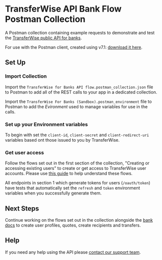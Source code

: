 # TransferWise API Bank Flow Postman Collection

A Postman collection containing example requests to demonstrate and test the [TransferWise public API for banks](https://transferwise.github.io/api-docs-banks).

For use with the Postman client, created using v7.1: [download it here](https://www.getpostman.com/).

## Set Up

### Import Collection

Import the `TransferWise for Banks API flow.postman_collection.json` file to Postman to add all of the REST calls to your app in a dedicated collection.

Import the `TransferWise For Banks (Sandbox).postman_environment` file to Postman to add the _Evironment_ used to manage variables for use in the calls.

### Set up your Environment variables

To begin with set the `client-id`, `client-secret` and `client-redirect-uri` variables based ont those issued to you by TransferWise.

### Get user access

 Follow the flows set out in the first section of the collection, "Creating or accessing existing users" to create or get access to TransferWise user accounts. Please use [this guide]( https://transferwise.github.io/api-docs-banks/#bank-integrations-guide-get-user-authorization-for-existing-accounts) to help understand these flows.

All endpoints in section 1 which generate tokens for users (`/oauth/token`) have tests that automatically set the `refresh` and `token` environment variables when you successfully generate them.

## Next Steps

Continue working on the flows set out in the collection alongside the [bank docs](https://transferwise.github.io/api-docs-banks) to create user profiles, quotes, create recipients and transfers.

## Help

If you need any help using the API please [contact our support team](mailto:api@transferwise.com).
